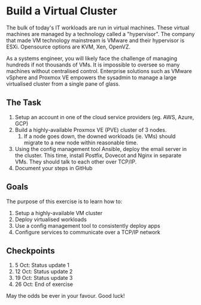 Build a Virtual Cluster
===
The bulk of today's IT workloads are run in virtual machines. These virtual machines are managed by a technology called a "hypervisor". The company that made VM technology mainstream is VMware and their hypervisor is ESXi. Opensource options are KVM, Xen, OpenVZ.

As a systems engineer, you will likely face the challenge of managing hundreds if not thousands of VMs. It is impossible to oversee so many machines without centralised control. Enterprise solutions such as VMware vSphere and Proxmox VE empowers the sysadmin to manage a large virtualised cluster from a single pane of glass.


The Task
---
1. Setup an account in one of the cloud service providers (eg. AWS, Azure, GCP)
1. Build a highly-available Proxmox VE (PVE) cluster of 3 nodes.
   1. If a node goes down, the downed workloads (ie. VMs) should migrate to a new node within reasonable time.
1. Using the config management tool Ansible, deploy the email server in the cluster. This time, install Postfix, Dovecot and Nginx in separate VMs. They should talk to each other over TCP/IP.
1. Document your steps in GitHub


Goals
---
The purpose of this exercise is to learn how to:
1. Setup a highly-available VM cluster
1. Deploy virtualised workloads
1. Use a config management tool to consistently deploy apps
1. Configure services to communicate over a TCP/IP network


Checkpoints
---
1. 5 Oct: Status update 1
1. 12 Oct: Status update 2
1. 19 Oct: Status update 3
1. 26 Oct: End of exercise

May the odds be ever in your favour. Good luck!
